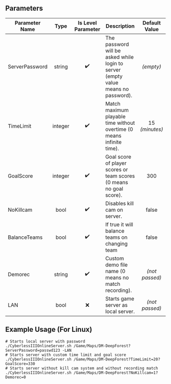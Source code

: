 ## Parameters

| **Parameter Name** | **Type** | **Is Level Parameter**  | **Description**                                                                   | **Default Value** |
|--------------------|:--------:|:-----------------------:|-----------------------------------------------------------------------------------|:-----------------:|
| ServerPassword     |  string  |           ✔️            | The password will be asked while login to server (empty value means no password). |     *(empty)*     |
| TimeLimit          | integer  |           ✔️            | Match maximum playable time without overtime (0 means infinite time).             |  15 *(minutes)*   |
| GoalScore          | integer  |           ✔️            | Goal score of player scores or team scores (0 means no goal score).               |        300        |
| NoKillcam          |   bool   |           ✔️            | Disables kill cam on server.                                                      |       false       |
| BalanceTeams       |   bool   |           ✔️            | If true it will balance teams on changing team                                    |       false       |
| Demorec            |  string  |           ✔️            | Custom demo file name (0 means no match recording).                               |  *(not passed)*   |
| LAN                |   bool   |           ❌            | Starts game server as local server.                                               |  *(not passed)*   |


## Example Usage (For Linux)
```shell
# Starts local server with password
./CyberlessIIIOnlineServer.sh /Game/Maps/DM-DeepForest?ServerPassword=passwd123 -LAN
# Starts server with custom time limit and goal score
./CyberlessIIIOnlineServer.sh /Game/Maps/DM-DeepForest?TimeLimit=20?GoalScore=330
# Starts server without kill cam system and without recording match
./CyberlessIIIOnlineServer.sh /Game/Maps/DM-DeepForest?NoKillcam=1?Demorec=0
```
